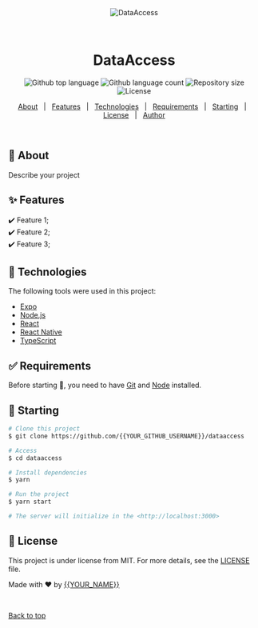 <div align="center" id="top"> 
  <img src="./.github/app.gif" alt="DataAccess" />

&#xa0;

  <!-- <a href="https://dataaccess.netlify.app">Demo</a> -->
</div>

<h1 align="center">DataAccess</h1>

<p align="center">
  <img alt="Github top language" src="https://img.shields.io/github/languages/top/{{YOUR_GITHUB_USERNAME}}/dataaccess?color=56BEB8">

  <img alt="Github language count" src="https://img.shields.io/github/languages/count/{{YOUR_GITHUB_USERNAME}}/dataaccess?color=56BEB8">

  <img alt="Repository size" src="https://img.shields.io/github/repo-size/{{YOUR_GITHUB_USERNAME}}/dataaccess?color=56BEB8">

  <img alt="License" src="https://img.shields.io/github/license/{{YOUR_GITHUB_USERNAME}}/dataaccess?color=56BEB8">

  <!-- <img alt="Github issues" src="https://img.shields.io/github/issues/{{YOUR_GITHUB_USERNAME}}/dataaccess?color=56BEB8" /> -->

  <!-- <img alt="Github forks" src="https://img.shields.io/github/forks/{{YOUR_GITHUB_USERNAME}}/dataaccess?color=56BEB8" /> -->

  <!-- <img alt="Github stars" src="https://img.shields.io/github/stars/{{YOUR_GITHUB_USERNAME}}/dataaccess?color=56BEB8" /> -->
</p>

<!-- Status -->

<!-- <h4 align="center">
	🚧  DataAccess 🚀 Under construction...  🚧
</h4>

<hr> -->

<p align="center">
  <a href="#dart-about">About</a> &#xa0; | &#xa0; 
  <a href="#sparkles-features">Features</a> &#xa0; | &#xa0;
  <a href="#rocket-technologies">Technologies</a> &#xa0; | &#xa0;
  <a href="#white_check_mark-requirements">Requirements</a> &#xa0; | &#xa0;
  <a href="#checkered_flag-starting">Starting</a> &#xa0; | &#xa0;
  <a href="#memo-license">License</a> &#xa0; | &#xa0;
  <a href="https://github.com/{{YOUR_GITHUB_USERNAME}}" target="_blank">Author</a>
</p>

<br>

## :dart: About

Describe your project

## :sparkles: Features

:heavy_check_mark: Feature 1;\
:heavy_check_mark: Feature 2;\
:heavy_check_mark: Feature 3;

## :rocket: Technologies

The following tools were used in this project:

- [Expo](https://expo.io/)
- [Node.js](https://nodejs.org/en/)
- [React](https://pt-br.reactjs.org/)
- [React Native](https://reactnative.dev/)
- [TypeScript](https://www.typescriptlang.org/)

## :white_check_mark: Requirements

Before starting :checkered_flag:, you need to have [Git](https://git-scm.com) and [Node](https://nodejs.org/en/) installed.

## :checkered_flag: Starting

```bash
# Clone this project
$ git clone https://github.com/{{YOUR_GITHUB_USERNAME}}/dataaccess

# Access
$ cd dataaccess

# Install dependencies
$ yarn

# Run the project
$ yarn start

# The server will initialize in the <http://localhost:3000>
```

## :memo: License

This project is under license from MIT. For more details, see the [LICENSE](LICENSE.md) file.

Made with :heart: by <a href="https://github.com/{{YOUR_GITHUB_USERNAME}}" target="_blank">{{YOUR_NAME}}</a>

&#xa0;

<a href="#top">Back to top</a>
